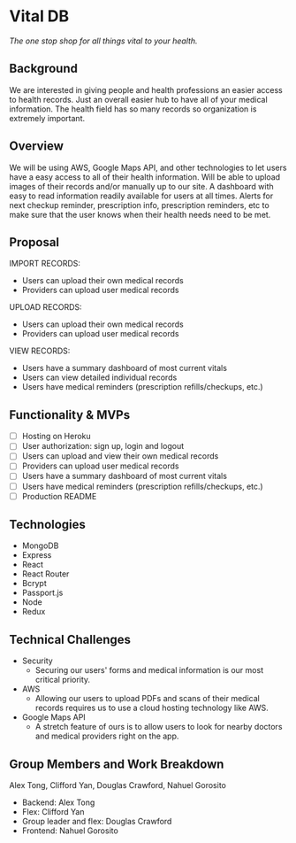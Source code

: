 # Vital DB

*The one stop shop for all things vital to your health.*

## Background

We are interested in giving people and health professions an easier access to health records.  Just an overall easier hub to have all of your medical information.  The health field has so many records so organization is extremely important.

## Overview

We will be using AWS, Google Maps API, and other technologies to let users have a easy access to all of their health information.  Will be able to upload images of their records and/or manually up to our site.  A dashboard with easy to read information readily available for users at all times.  Alerts for next checkup reminder, prescription info, prescription reminders, etc to make sure that the user knows when their health needs need to be met.

## Proposal

IMPORT RECORDS: 
- Users can upload their own medical records
- Providers can upload user medical records

UPLOAD RECORDS:
- Users can upload their own medical records
- Providers can upload user medical records

VIEW RECORDS: 
- Users have a summary dashboard of most current vitals
- Users can view detailed individual records
- Users have medical reminders (prescription refills/checkups, etc.)

## Functionality & MVPs

- [ ] Hosting on Heroku
- [ ] User authorization: sign up, login and logout
- [ ] Users can upload and view their own medical records
- [ ] Providers can upload user medical records
- [ ] Users have a summary dashboard of most current vitals
- [ ] Users have medical reminders (prescription refills/checkups, etc.)
- [ ] Production README

## Technologies

- MongoDB
- Express
- React
- React Router
- Bcrypt
- Passport.js
- Node
- Redux

## Technical Challenges

- Security
  - Securing our users' forms and medical information is our most critical priority.
- AWS
  - Allowing our users to upload PDFs and scans of their medical records requires us to use a cloud hosting technology like AWS.
- Google Maps API
  - A stretch feature of ours is to allow users to look for nearby doctors and medical providers right on the app.
  

## Group Members and Work Breakdown

Alex Tong, Clifford Yan, Douglas Crawford, Nahuel Gorosito

- Backend: Alex Tong
- Flex: Clifford Yan
- Group leader and flex: Douglas Crawford
- Frontend: Nahuel Gorosito
